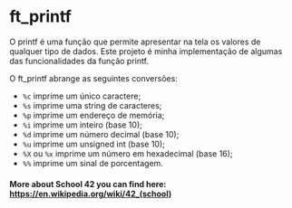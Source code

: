 # ft_printf
O printf é uma função que permite apresentar na tela os valores de qualquer tipo de dados. Este projeto é minha implementação de algumas das funcionalidades da função printf.

O ft_printf abrange as seguintes conversões:
* `%c` imprime um único caractere;
* `%s` imprime uma string de caracteres;
* `%p` imprime um endereço de memória;
* `%i` imprime um inteiro (base 10);
* `%d` imprime um número decimal (base 10);
* `%u` imprime um unsigned int (base 10);
* `%X` ou `%x` imprime um número em hexadecimal (base 16);
* `%%` imprime um sinal de porcentagem.


#### More about School 42 you can find here: https://en.wikipedia.org/wiki/42_(school)
